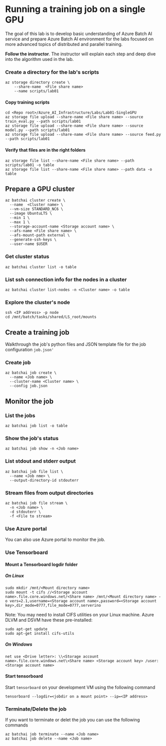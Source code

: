 # Running a training job on a single GPU

The goal of this lab is to develop basic understanding of Azure Batch AI service and prepare Azure Batch AI environment for the labs focused on more advanced topics of distributed and parallel training.

**Follow the instructor**. The instructor will explain each step and deep dive into the algorithm used in the lab.


### Create a directory for the lab's scripts
```
az storage directory create \
    --share-name  <File share name>
    --name scripts/lab01
```

#### Copy training scripts
```
cd <Repo root>/Azure_AI_Infrastructure/Labs/Lab01-SingleGPU
az storage file upload --share-name <File share name> --source train_eval.py --path scripts/lab01
az storage file upload --share-name <File share name> --source model.py --path scripts/lab01
az storage file upload --share-name <File share name> --source feed.py --path scripts/lab01
```

#### Verify that files are in the right folders
```
az storage file list --share-name <File share name> --path scripts/lab01 -o table
az storage file list --share-name <File share name> --path data -o table
```

## Prepare a GPU cluster


```
az batchai cluster create \
  --name  <Cluster name> \
  --vm-size STANDARD_NC6 \
  --image UbuntuLTS \
  --min 1 \
  --max 1 \
  --storage-account-name <Storage account name> \
  --afs-name <File share name> \
  --afs-mount-path external \
  --generate-ssh-keys \
  --user-name $USER 
```

### Get cluster status
```
az batchai cluster list -o table
```

### List ssh connection info for the nodes in a cluster
```
az batchai cluster list-nodes -n <Cluster name> -o table
```

### Explore the cluster's node
```
ssh <IP address> -p node
cd /mnt/batch/tasks/shared/LS_root/mounts
```


## Create a training job

Walkthrough the job's python files and JSON template file for the job configuration `job.json'`

### Create job
```
az batchai job create \
  --name <Job name> \
  --cluster-name <Cluster name> \
  --config job.json
```
## Monitor the job
### List the jobs
```
az batchai job list -o table
```
### Show the job's status
```
az batchai job show -n <Job name>
```

### List stdout and stderr output
```
az batchai job file list \
  --name <Job nme> \
  --output-directory-id stdouterr
```

### Stream files from output directories
```
az batchai job file stream \
  -n <Job name> \
  -d stdouterr \
  -f <File to stream>
```
### Use Azure portal
You can also use Azure portal to monitor the job. 

### Use Tensorboard
#### Mount a Tensorboard logdir folder
##### On Linux
```
sudo mkdir /mnt/<Mount directory name>
sudo mount -t cifs //<Storage account name>.file.core.windows.net/<Share name> /mnt/<Mount directory name> -o vers=2.1,username=<Storage account name>,password=<Storage account key>,dir_mode=0777,file_mode=0777,serverino
```

Note: You may need to install CIFS utilities on your Linux machine. Azure DLVM and DSVM have these pre-installed:
```
sudo apt-get update
sudo apt-get install cifs-utils
```

##### On Windows
```
net use <Drive letter>: \\<Storage account name>.file.core.windows.net\<Share name> <Storage account key> /user:<Storage account name>
```
#### Start tensorboard
Start `tensorboard` on your development VM using the following command
```
tensorboard --logdir=<jobdir on a mount point> --ip=<IP address>
```


### Terminate/Delete the job
If you want to terminate or delet the job you can use the following commands
```
az batchai job terminate --name <Job name>
az batchai job delete --name <Job name>
```



